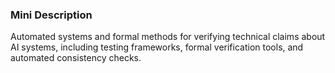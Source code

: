 ### Mini Description

Automated systems and formal methods for verifying technical claims about AI systems, including testing frameworks, formal verification tools, and automated consistency checks.
